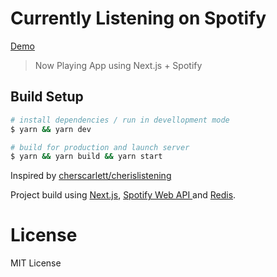 # Currently Listening on Spotify

[Demo](https://spotify.raed.dev/)

> Now Playing App using Next.js + Spotify


## Build Setup

```bash
# install dependencies / run in devellopment mode
$ yarn && yarn dev

# build for production and launch server
$ yarn && yarn build && yarn start
```

Inspired by [cherscarlett/cherislistening](https://github.com/cherscarlett/cherislistening)

Project build using [Next.js](https://nextjs.org/), [Spotify Web API ](https://developer.spotify.com/documentation/web-api/)and [Redis](https://redislabs.com).

# License

MIT License
